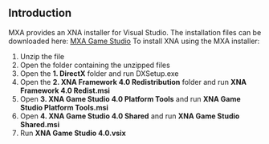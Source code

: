 ## Introduction

MXA provides an XNA installer for Visual Studio. The installation files can be downloaded here: [MXA Game Studio](https://mxa.codeplex.com/releases) To install XNA using the MXA installer:

1.  Unzip the file
2.  Open the folder containing the unzipped files
3.  Open the **1. DirectX** folder and run DXSetup.exe
4.  Open the **2. XNA Framework 4.0 Redistribution** folder and run **XNA Framework 4.0 Redist.msi**
5.  Open **3. XNA Game Studio 4.0 Platform Tools** and run **XNA Game Studio Platform Tools.msi**
6.  Open **4. XNA Game Studio 4.0 Shared** and run **XNA Game Studio Shared.msi**
7.  Run **XNA Game Studio 4.0.vsix**
